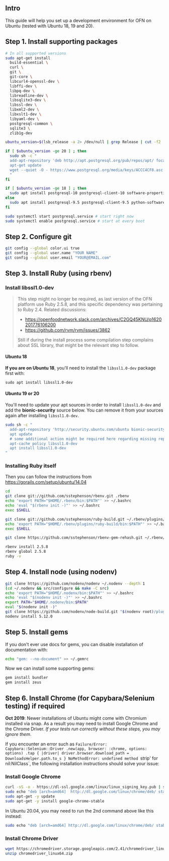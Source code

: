 ## Intro
This guide will help you set up a development environment for OFN on Ubuntu (tested with Ubuntu 18, 19 and 20).

## Step 1. Install supporting packages

```bash
# In all supported versions
sudo apt-get install 
  build-essential \
  curl \
  git \
  git-core \
  libcurl4-openssl-dev \
  libffi-dev \
  libpq-dev \
  libreadline-dev \
  libsqlite3-dev \
  libssl-dev \
  libxml2-dev \
  libxslt1-dev \
  libyaml-dev \
  postgresql-common \
  sqlite3 \
  zlib1g-dev

ubuntu_version=$(lsb_release -a 2> /dev/null | grep Release | cut -f2 | cut -d. -f1)

if [ $ubuntu_version -ge 20 ] ; then
  sudo sh -c "
  add-apt-repository 'deb http://apt.postgresql.org/pub/repos/apt/ focal-pgdg main'
  apt-get update
  wget --quiet -O - https://www.postgresql.org/media/keys/ACCC4CF8.asc | apt-key add -
  "
fi

if [ $ubuntu_version -ge 18 ] ; then
  sudo apt install postgresql-10 postgresql-client-10 software-properties-common
else 
  sudo apt install postgresql-9.5 postgresql-client-9.5 python-software-properties 
fi

sudo systemctl start postgresql.service # start right now
sudo systemctl enable postgresql.service # start at every boot
```

## Step 2. Configure git
```bash
git config --global color.ui true
git config --global user.name "YOUR NAME"
git config --global user.email "YOUR@EMAIL.com"
```

## Step 3. Install Ruby (using rbenv)

### Install libssl1.0-dev

> This step might no longer be required, as last version of the OFN platform use Ruby 2.5.8, and this specific dependency was pertaining to   Ruby 2.4. Related discussions:
> - https://openfoodnetwork.slack.com/archives/C2GQ45KNU/p1620201776106200
> - https://github.com/rvm/rvm/issues/3862
>
> Still if during the install process some compilation step complains about SSL library, that might be the relevant step to follow.

#### Ubuntu 18
**If you are on Ubuntu 18**, you'll need to install the `libssl1.0-dev` package first with:
```
sudo apt install libssl1.0-dev
```
#### Ubuntu 19 or 20

You'll need to update your apt sources in order to install `libssl1.0-dev` and add the **bionic-security** source below. You can remove it from your sources again after installing `libssl1.0-dev`.

```bash
sudo sh -c "
  add-apt-repository 'http://security.ubuntu.com/ubuntu bionic-security main'
  apt update
  # some additional action might be required here regarding missing repository certificate key…
  apt-cache policy libssl1.0-dev
  apt install libssl1.0-dev
"
```

### Installing Ruby itself
Then you can follow the instructions from https://gorails.com/setup/ubuntu/14.04

```bash
cd
git clone git://github.com/sstephenson/rbenv.git .rbenv
echo 'export PATH="$HOME/.rbenv/bin:$PATH"' >> ~/.bashrc
echo 'eval "$(rbenv init -)"' >> ~/.bashrc
exec $SHELL

git clone git://github.com/sstephenson/ruby-build.git ~/.rbenv/plugins/ruby-build
echo 'export PATH="$HOME/.rbenv/plugins/ruby-build/bin:$PATH"' >> ~/.bashrc
exec $SHELL

git clone https://github.com/sstephenson/rbenv-gem-rehash.git ~/.rbenv/plugins/rbenv-gem-rehash

rbenv install 2.5.8
rbenv global 2.5.8
ruby -v
```

## Step 4. Install node (using nodenv)

```sh
git clone https://github.com/nodenv/nodenv ~/.nodenv --depth 1
(cd ~/.nodenv && src/configure && make -C src)
echo 'export PATH="$HOME/.nodenv/bin:$PATH"' >> ~/.bashrc
echo 'eval "$(nodenv init -)"' >> ~/.bashrc
export PATH="$HOME/.nodenv/bin:$PATH"
eval "$(nodenv init -)"
git clone https://github.com/nodenv/node-build.git "$(nodenv root)/plugins/node-build" --depth 1
nodenv install 5.12.0
```

## Step 5. Install gems
If you don't ever use docs for gems, you can disable installation of documentation with:

```bash
echo "gem: --no-document" >> ~/.gemrc
```

Now we can install some supporting gems:

```bash
gem install bundler
gem install zeus
```
## Step 6. Install Chrome (for Capybara/Selenium testing) if required
**Oct 2019**: Newer installations of Ubuntu might come with Chromium installed via snap. As a result you may need to install Google Chrome and the Chrome Driver. *If your tests run correctly without these steps, you may ignore them*.

If you encounter an error such as `Failure/Error: Capybara::Selenium::Driver .new(app, browser: :chrome, options: options) .tap { |driver| driver.browser.download_path = DownloadsHelper.path.to_s } NoMethodError: undefined method `strip' for nil:NilClass`, the following installation instructions should solve your issue:

### Install Google Chrome

```bash
curl -sS -o - https://dl-ssl.google.com/linux/linux_signing_key.pub | sudo apt-key add
sudo echo "deb [arch=amd64]  http://dl.google.com/linux/chrome/deb/ stable main" >> /etc/apt/sources.list.d/google-chrome.list
sudo apt-get -y update
sudo apt-get -y install google-chrome-stable
```

In Ubuntu 20.04, you may need to run the 2nd command above like this instead:
```bash
sudo echo "deb [arch=amd64] http://dl.google.com/linux/chrome/deb/ stable main" | sudo tee -a /etc/apt/sources.list.d/google-chrome.list
```

### Install Chrome Driver

```bash
wget https://chromedriver.storage.googleapis.com/2.41/chromedriver_linux64.zip
unzip chromedriver_linux64.zip
```